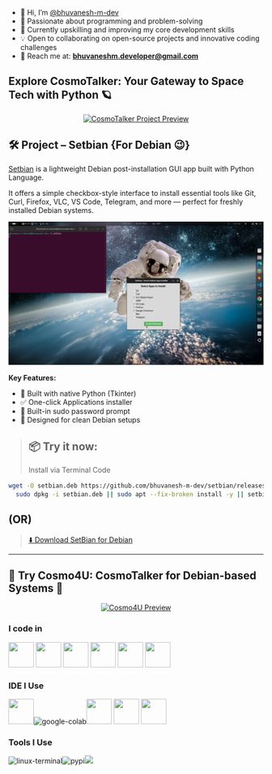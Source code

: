 - 👋 Hi, I’m [@bhuvanesh-m-dev](https://github.com/bhuvanesh-m-dev)  
- 👀 Passionate about programming and problem-solving  
- 🌱 Currently upskilling and improving my core development skills  
- 💡 Open to collaborating on open-source projects and innovative coding challenges  
- 📢 Reach me at: **bhuvaneshm.developer@gmail.com**  
  
## Explore CosmoTalker: Your Gateway to Space Tech with Python 🪐

<p align="center">
  <a href="https://bhuvaneshm.in/cosmotalker/" target="_blank" rel="noopener noreferrer">
    <img src="https://bhuvaneshm.in/cosmotalker/image/cosmotalker-github.png" alt="CosmoTalker Project Preview" width="600">
  </a>
</p>


## 🛠️ Project – Setbian {For Debian 😉}

[Setbian](https://github.com/bhuvanesh-m-dev/setbian) is a lightweight Debian post-installation GUI app built with Python Language.

It offers a simple checkbox-style interface to install essential tools like Git, Curl, Firefox, VLC, VS Code, Telegram, and more — perfect for freshly installed Debian systems.

![Setbian Screenshot](https://raw.githubusercontent.com/bhuvanesh-m-dev/setbian/refs/heads/main/setbian/screenshot1.png)

**Key Features:**
- 🐍 Built with native Python (Tkinter)
- ✅ One-click Applications installer
- 🔐 Built-in sudo password prompt
- 🎯 Designed for clean Debian setups

> ## 📦 Try it now:
> Install via Terminal Code

```bash
wget -O setbian.deb https://github.com/bhuvanesh-m-dev/setbian/releases/download/v0.0.1/setbian-0.0.1.deb && \
  sudo dpkg -i setbian.deb || sudo apt --fix-broken install -y || setbian
```

## (OR)

> [⬇️ Download SetBian for Debian](https://github.com/bhuvanesh-m-dev/setbian/releases/download/v0.0.1/setbian-0.0.1.deb)


---


## 🧪 Try Cosmo4U: CosmoTalker for Debian-based Systems 🐧

<p align="center">
  <a href="https://bhuvaneshm.in/cosmo4u/" target="_blank" rel="noopener noreferrer">
    <img src="https://bhuvaneshm.in/cosmo4u/image/cosmo4u.png" alt="Cosmo4U Preview" width="400">
  </a>
</p>


### I code in
<img height="50" width="50" src="https://img.icons8.com/color/48/000000/python.png" /> <img height="50" width="50" src="https://img.icons8.com/color/48/000000/c-programming.png" />  <img height="50" width="50" src="https://img.icons8.com/color/48/000000/html-5.png" /> <img height="50" width="50" src="https://img.icons8.com/color/48/000000/css3.png" /> <img height="50" width="50" src="https://img.icons8.com/color/48/000000/google-firebase-console.png"/> <img height="50" width="50" src="https://img.icons8.com/color/48/000000/mysql-logo.png"/>
### IDE I Use
<img height="50" width="50" src="https://img.icons8.com/color/48/000000/visual-studio-code-2019.png"/><img width="48" height="48" src="https://img.icons8.com/color/48/google-colab.png" alt="google-colab"/><img height="50" width="50" src="https://img.icons8.com/color/48/000000/pycharm.png"/> <img height="50" width="50" src="https://img.icons8.com/color/50/000000/git.png"/> <img height="50" width="50" src="https://img.icons8.com/dusk/64/000000/anaconda.png"/> 
### Tools I Use 
<img width="48" height="48" src="https://img.icons8.com/fluency/48/linux-terminal.png" alt="linux-terminal"/><img width="48" height="48" src="https://img.icons8.com/material-rounded/24/pypi.png" alt="pypi"/><img height="50" src="https://img.icons8.com/color/480/null/notion--v1.png" />
